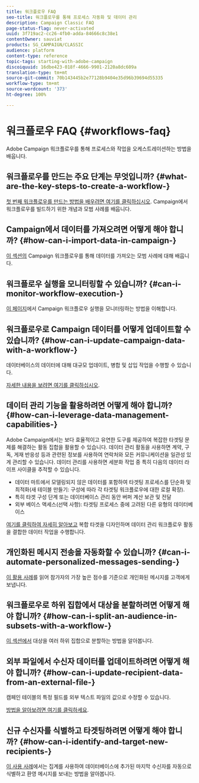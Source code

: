```yaml
---
title: 워크플로우 FAQ
seo-title: 워크플로우를 통해 프로세스 자동화 및 데이터 관리
description: Campaign Classic FAQ
page-status-flag: never-activated
uuid: 3f719ac2-cc26-4fb0-adda-84666c8c38e1
contentOwner: sauviat
products: SG_CAMPAIGN/CLASSIC
audience: platform
content-type: reference
topic-tags: starting-with-adobe-campaign
discoiquuid: 16dbe423-018f-4666-9901-2120a8dc609a
translation-type: tm+mt
source-git-commit: 70b143445b2e77128b9404e35d96b39694d55335
workflow-type: tm+mt
source-wordcount: '373'
ht-degree: 100%

---
```



# 워크플로우 FAQ {#workflows-faq}

Adobe Campaign 워크플로우를 통해 프로세스와 작업을 오케스트레이션하는 방법을 배웁니다.

## 워크플로우를 만드는 주요 단계는 무엇입니까? {#what-are-the-key-steps-to-create-a-workflow-}

[첫 번째 워크플로우를 만드는 방법을 배우려면 여기를 클릭하십시오](../../workflow/using/building-a-workflow.md). Campaign에서 워크플로우를 빌드하기 위한 개념과 모범 사례를 배웁니다.

## Campaign에서 데이터를 가져오려면 어떻게 해야 합니까? {#how-can-i-import-data-in-campaign-}

[이 섹션의](../../workflow/using/importing-data.md) Campaign 워크플로우를 통해 데이터를 가져오는 모범 사례에 대해 배웁니다.

## 워크플로우 실행을 모니터링할 수 있습니까? {#can-i-monitor-workflow-execution-}

[이 페이지](../../workflow/using/starting-a-workflow.md)에서 Campaign 워크플로우 실행을 모니터링하는 방법을 이해합니다.

## 워크플로우로 Campaign 데이터를 어떻게 업데이트할 수 있습니까? {#how-can-i-update-campaign-data-with-a-workflow-}

데이터베이스의 데이터에 대해 대규모 업데이트, 병합 및 삽입 작업을 수행할 수 있습니다.

[자세한 내용을 보려면 여기를 클릭하십시오](../../workflow/using/update-data.md).

## 데이터 관리 기능을 활용하려면 어떻게 해야 합니까? {#how-can-i-leverage-data-management-capabilities-}

Adobe Campaign에서는 보다 효율적이고 유연한 도구를 제공하여 복잡한 타겟팅 문제를 해결하는 활동 집합을 활용할 수 있습니다. 데이터 관리 활동을 사용하면 계약, 구독, 게재 반응성 등과 관련된 정보를 사용하여 연락처와 모든 커뮤니케이션을 일관성 있게 관리할 수 있습니다. 데이터 관리를 사용하면 세분화 작업 중 특히 다음의 데이터 라이프 사이클을 추적할 수 있습니다.

* 데이터 마트에서 모델링되지 않은 데이터를 포함하여 타겟팅 프로세스를 단순화 및 최적화(새 테이블 만들기: 구성에 따라 각 타겟팅 워크플로우에 대한 로컬 확장).
* 특히 타겟 구성 단계 또는 데이터베이스 관리 동안 버퍼 계산 보관 및 전달
* 외부 베이스 액세스(선택 사항): 타겟팅 프로세스 중에 고려된 다른 유형의 데이터베이스

[여기를 클릭하여 자세히 알아보고](../../workflow/using/targeting-data.md#data-management) 복합 타겟을 디자인하며 데이터 관리 워크플로우 활동을 결합한 데이터 작업을 수행합니다.

## 개인화된 메시지 전송을 자동화할 수 있습니까? {#can-i-automate-personalized-messages-sending-}

[이 활용 사례](../../workflow/using/enriching-data.md)를 읽어 참가자의 가장 높은 점수를 기준으로 개인화된 메시지를 고객에게 보냅니다.

## 워크플로우로 하위 집합에서 대상을 분할하려면 어떻게 해야 합니까? {#how-can-i-split-an-audience-in-subsets-with-a-workflow-}

[이 섹션에서](../../workflow/using/split.md) 대상을 여러 하위 집합으로 분할하는 방법을 알아봅니다.

## 외부 파일에서 수신자 데이터를 업데이트하려면 어떻게 해야 합니까? {#how-can-i-update-recipient-data-from-an-external-file-}

캠페인 테이블의 특정 필드를 외부 텍스트 파일의 값으로 수정할 수 있습니다.

[방법을 알아보려면 여기를 클릭하세요](../../platform/using/importing-data.md#example--enrich-the-values-with-those-of-an-external-file).

## 신규 수신자를 식별하고 타겟팅하려면 어떻게 해야 합니까? {#how-can-i-identify-and-target-new-recipients-}

[이 사용 사례](../../workflow/using/using-aggregates.md)에서는 집계를 사용하여 데이터베이스에 추가된 마지막 수신자를 자동으로 식별하고 환영 메시지를 보내는 방법을 알아봅니다.
